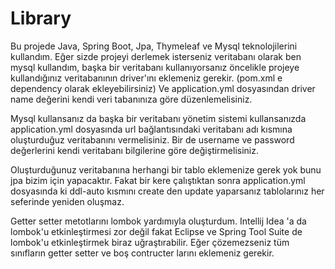 # Library

Bu projede Java, Spring Boot, Jpa, Thymeleaf ve Mysql teknolojilerini kullandım.
Eğer sizde projeyi derlemek isterseniz veritabanı olarak ben mysql kullandım, başka bir veritabanı kullanıyorsanız
öncelikle projeye kullandığınız veritabanının driver'ını eklemeniz gerekir. (pom.xml e dependency olarak ekleyebilirsiniz)
Ve application.yml dosyasından driver name değerini kendi veri tabanınıza göre düzenlemelisiniz.

Mysql kullansanız da başka bir veritabanı yönetim sistemi kullansanızda application.yml dosyasında 
url bağlantısındaki veritabanı adı kısmına oluşturduğuz veritabanını vermelisiniz.
Bir de username ve password değerlerini kendi veritabanı bilgilerine göre değiştirmelisiniz.

Oluşturduğunuz veritabanına herhangi bir tablo eklemenize gerek yok bunu jpa bizim için yapacaktır.
Fakat bir kere çalıştıktan sonra application.yml dosyasında ki ddl-auto kısmını create den update yaparsanız
tablolarınız her seferinde yeniden oluşmaz.

Getter setter metotlarını lombok yardımıyla oluşturdum. Intellij Idea 'a da lombok'u etkinleştirmesi zor değil fakat
Eclipse ve Spring Tool Suite de lombok'u etkinleştirmek biraz uğraştırabilir. 
Eğer çözemezseniz tüm sınıfların getter setter ve boş contructer larını eklemeniz gerekir.
